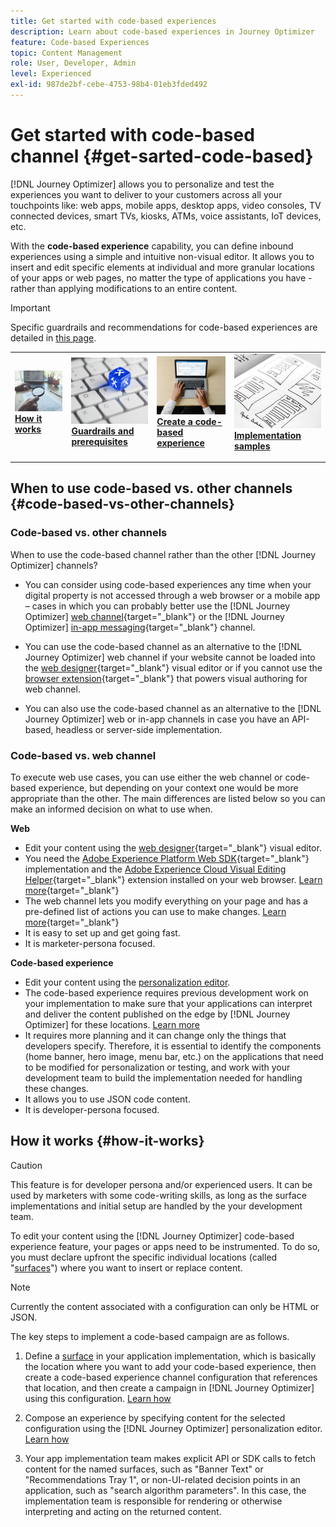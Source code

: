 ```yaml
---
title: Get started with code-based experiences
description: Learn about code-based experiences in Journey Optimizer
feature: Code-based Experiences
topic: Content Management
role: User, Developer, Admin
level: Experienced
exl-id: 987de2bf-cebe-4753-98b4-01eb3fded492
---
```

# Get started with code-based channel {#get-sarted-code-based}

[!DNL Journey Optimizer] allows you to personalize and test the experiences you want to deliver to your customers across all your touchpoints like: web apps, mobile apps, desktop apps, video consoles, TV connected devices, smart TVs, kiosks, ATMs, voice assistants, IoT devices, etc.

With the **code-based experience** capability, you can define inbound experiences using a simple and intuitive non-visual editor. It allows you to insert and edit specific elements at individual and more granular locations of your apps or web pages, no matter the type of applications you have - rather than applying modifications to an entire content.

<!--[!DNL Journey Optimizer] allows you to compose and deliver content on any inbound device in a developer-focused workflow. You can leverage all the personalization capabilities, and preview what will be published. The content can be static (images, text, JSON, HTML) or dynamic (offers, decisions, recommendations). You can also insert custom content actions in your omni-channel journeys.-->

>[!IMPORTANT]
>
>Specific guardrails and recommendations for code-based experiences are detailed in [this page](code-based-prerequisites.md).
 

<!--Discover the detailed steps to create a code-based campaign in this video.-->

<table style="table-layout:fixed"><tr style="border: 0;">
<td>
<a href="#how-it-works">
<img alt="Lead" src="../assets/do-not-localize/privacy-audit.jpeg">
</a>
<div><a href="#how-it-works"><strong>How it works</strong>
</div>
<p>
</td>
<td>
<a href="code-based-prerequisites.md">
<img alt="Validation" src="../assets/do-not-localize/web-prerequisites.jpg">
</a>
<div>
<a href="code-based-prerequisites.md"><strong>Guardrails and prerequisites</strong></a>
</div>
<p>
</td>
<td>
<a href="create-code-based.md#create-code-based-campaign">
<img alt="Infrequent" src="../assets/do-not-localize/web-create.jpg">
</a>
<div>
<a href="create-code-based.md#create-code-based-campaign"><strong>Create a code-based experience</strong></a>
</div>
<p></td>
<td>
<a href="code-based-implementation-samples.md">
<img alt="Validation" src="../assets/do-not-localize/web-design.jpg">
</a>
<div>
<a href="code-based-implementation-samples.md"><strong>Implementation samples</strong></a>
</div>
<p>
</td>
</tr></table>

<!--[Learn how to create a code-based campaign in this video](#video)-->

## When to use code-based vs. other channels {#code-based-vs-other-channels}

### Code-based vs. other channels

When to use the code-based channel rather than the other [!DNL Journey Optimizer] channels?

* You can consider using code-based experiences any time when your digital property is not accessed through a web browser or a mobile app – cases in which you can probably better use the [!DNL Journey Optimizer] [web channel](../web/get-started-web.md){target="_blank"} or the [!DNL Journey Optimizer] [in-app messaging](../in-app/get-started-in-app.md){target="_blank"} channel.

* You can use the code-based channel as an alternative to the [!DNL Journey Optimizer] web channel if your website cannot be loaded into the [web designer](../web/edit-web-content.md#work-with-web-designer){target="_blank"} visual editor or if you cannot use the [browser extension](../web/web-prerequisites.md#visual-authoring-prerequisites){target="_blank"} that powers visual authoring for web channel.

* You can also use the code-based channel as an alternative to the [!DNL Journey Optimizer] web or in-app channels in case you have an API-based, headless or server-side implementation.

### Code-based vs. web channel

To execute web use cases, you can use either the web channel or code-based experience, but depending on your context one would be more appropriate than the other. The main differences are listed below so you can make an informed decision on what to use when.

**Web**

* Edit your content using the [web designer](../web/edit-web-content.md#work-with-web-designer){target="_blank"} visual editor.
* You need the [Adobe Experience Platform Web SDK](https://experienceleague.adobe.com/docs/platform-learn/implement-web-sdk/overview.html){target="_blank"} implementation and the [Adobe Experience Cloud Visual Editing Helper](https://chrome.google.com/webstore/detail/adobe-experience-cloud-vi/kgmjjkfjacffaebgpkpcllakjifppnca){target="_blank"} extension installed on your web browser. [Learn more](../web/web-prerequisites.md){target="_blank"}
* The web channel lets you modify everything on your page and has a pre-defined list of actions you can use to make changes. [Learn more](../web/edit-web-content.md#work-with-web-designer){target="_blank"}
* It is easy to set up and get going fast.
* It is marketer-persona focused.

**Code-based experience**

* Edit your content using the [personalization editor](create-code-based.md#edit-code).
* The code-based experience requires previous development work on your implementation to make sure that your applications can interpret and deliver the content published on the edge by [!DNL Journey Optimizer] for these locations. [Learn more](code-based-configuration.md#surface-definition)
* It requires more planning and it can change only the things that developers specify. Therefore, it is essential to identify the components (home banner, hero image, menu bar, etc.) on the applications that need to be modified for personalization or testing, and work with your development team to build the implementation needed for handling these changes.  
* It allows you to use JSON code content.
* It is developer-persona focused.

## How it works {#how-it-works}

>[!CAUTION]
>
>This feature is for developer persona and/or experienced users. It can be used by marketers with some code-writing skills, as long as the surface implementations and initial setup are handled by the your development team.

To edit your content using the [!DNL Journey Optimizer] code-based experience feature, your pages or apps need to be instrumented. To do so, you must declare upfront the specific individual locations (called "[surfaces](code-based-configuration.md#surface-definition)") where you want to insert or replace content<!--HOW??-->.

>[!NOTE]
>
>Currently the content associated with a configuration can only be HTML or JSON. <!--WILL COME LATER: text, image or another format depending on the application-->

The key steps to implement a code-based campaign are as follows.

1. Define a [surface](code-based-configuration.md#surface-definition) in your application implementation, which is basically the location where you want to add your code-based experience, then create a code-based experience channel configuration that references that location, and then create a campaign in [!DNL Journey Optimizer] using this configuration. [Learn how](create-code-based.md#create-code-based-campaign)

1. Compose an experience by specifying content for the selected configuration using the [!DNL Journey Optimizer] personalization editor. [Learn how](create-code-based.md#edit-code)

1. Your app implementation team makes explicit API or SDK calls to fetch content for the named surfaces, such as "Banner Text" or "Recommendations Tray 1", or non-UI-related decision points in an application, such as "search algorithm parameters". In this case, the implementation team is responsible for rendering or otherwise interpreting and acting on the returned content.<!--TBC with Robert - should link to a new section with API/SDK call samples-->

